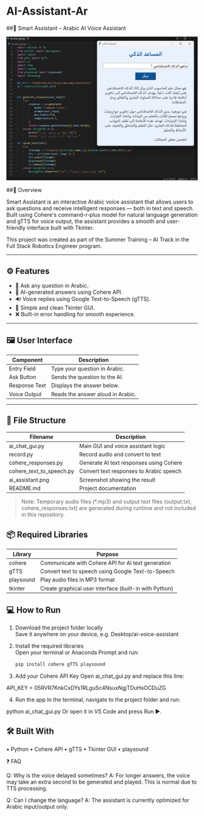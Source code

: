 # AI-Assistant-Ar
##🧠 Smart Assistant – Arabic AI Voice Assistant

![AI Assistant Preview](ai_assistant.png)

##📌 Overview

Smart Assistant is an interactive Arabic voice assistant that allows users to ask questions and receive intelligent responses — both in text and speech.  
Built using Cohere's command-r-plus model for natural language generation and gTTS for voice output, the assistant provides a smooth and user-friendly interface built with Tkinter.

This project was created as part of the Summer Training – AI Track in the Full Stack Robotics Engineer program.

---

## ⚙️ Features

- 💬 Ask any question in Arabic.
- 🧠 AI-generated answers using Cohere API.
- 🔊 Voice replies using Google Text-to-Speech (gTTS).
- 🎨 Simple and clean Tkinter GUI.
- ❌ Built-in error handling for smooth experience.

---

## 🖼 User Interface

| Component     | Description                            |
|---------------|----------------------------------------|
| Entry Field   | Type your question in Arabic.          |
| Ask Button    | Sends the question to the AI.          |
| Response Text | Displays the answer below.             |
| Voice Output  | Reads the answer aloud in Arabic.      |

---

## 📁 File Structure

| Filename                  | Description                                 |
|---------------------------|---------------------------------------------|
| ai_chat_gui.py          | Main GUI and voice assistant logic          |
| record.py               | Record audio and convert to text             |
| cohere_responses.py     | Generate AI text responses using Cohere      |
| cohere_text_to_speech.py| Convert text responses to Arabic speech      |
| ai_assistant.png        | Screenshot showing the result                |
| README.md               | Project documentation                        |

> Note: Temporary audio files (*.mp3) and output text files (output.txt, cohere_responses.txt) are generated during runtime and not included in this repository.

## 📦 Required Libraries

| Library    | Purpose                                          |
|------------|--------------------------------------------------|
| cohere   | Communicate with Cohere API for AI text generation |
| gTTS     | Convert text to speech using Google Text-to-Speech  |
| playsound| Play audio files in MP3 format                      |
| tkinter  | Create graphical user interface (built-in with Python) |
## 💻 How to Run

1. Download the project folder locally  
   Save it anywhere on your device, e.g. Desktop/ai-voice-assistant

2. Install the required libraries  
   Open your terminal or Anaconda Prompt and run:

   ```bash
   pip install cohere gTTS playsound

3. Add your Cohere API Key
Open ai_chat_gui.py and replace this line:

API_KEY = 05RVR7KnkCxDYs1RLguSc4NsuxNgjTDuHsOCDuZG

 4. Run the app
In the terminal, navigate to the project folder and run:

python ai_chat_gui.py
Or open it in VS Code and press Run ▶️.


## 🛠 Built With
 • Python
 • Cohere API 
 • gTTS 
 • Tkinter GUI 
 • playsound 

❓ FAQ

Q: Why is the voice delayed sometimes?
A: For longer answers, the voice may take an extra second to be generated and played. This is normal due to TTS processing.

Q: Can I change the language?
A: The assistant is currently optimized for Arabic input/output only.
